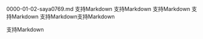 0000-01-02-saya0769.md
支持Markdown
支持Markdown
支持Markdown
支持Markdown
支持Markdown支持Markdown

支持Markdown
